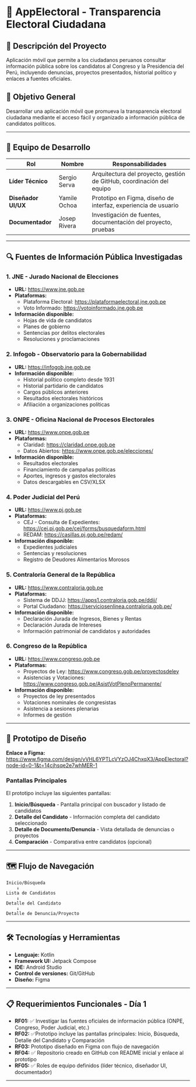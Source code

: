 # 📱 AppElectoral - Transparencia Electoral Ciudadana

## 📖 Descripción del Proyecto

Aplicación móvil que permite a los ciudadanos peruanos consultar información pública sobre los candidatos al Congreso y la Presidencia del Perú, incluyendo denuncias, proyectos presentados, historial político y enlaces a fuentes oficiales.

## 🎯 Objetivo General

Desarrollar una aplicación móvil que promueva la transparencia electoral ciudadana mediante el acceso fácil y organizado a información pública de candidatos políticos.

---

## 👥 Equipo de Desarrollo

| Rol | Nombre | Responsabilidades |
|-----|--------|-------------------|
| **Líder Técnico** | Sergio Serva | Arquitectura del proyecto, gestión de GitHub, coordinación del equipo |
| **Diseñador UI/UX** | Yamile Ochoa | Prototipo en Figma, diseño de interfaz, experiencia de usuario |
| **Documentador** | Josep Rivera | Investigación de fuentes, documentación del proyecto, pruebas |

---

## 🔍 Fuentes de Información Pública Investigadas

### 1. JNE - Jurado Nacional de Elecciones
- **URL:** https://www.jne.gob.pe
- **Plataformas:**
  - Plataforma Electoral: https://plataformaelectoral.jne.gob.pe
  - Voto Informado: https://votoinformado.jne.gob.pe
- **Información disponible:**
  - Hojas de vida de candidatos
  - Planes de gobierno
  - Sentencias por delitos electorales
  - Resoluciones y proclamaciones

### 2. Infogob - Observatorio para la Gobernabilidad
- **URL:** https://infogob.jne.gob.pe
- **Información disponible:**
  - Historial político completo desde 1931
  - Historial partidario de candidatos
  - Cargos públicos anteriores
  - Resultados electorales históricos
  - Afiliación a organizaciones políticas

### 3. ONPE - Oficina Nacional de Procesos Electorales
- **URL:** https://www.onpe.gob.pe
- **Plataformas:**
  - Claridad: https://claridad.onpe.gob.pe
  - Datos Abiertos: https://www.onpe.gob.pe/elecciones/
- **Información disponible:**
  - Resultados electorales
  - Financiamiento de campañas políticas
  - Aportes, ingresos y gastos electorales
  - Datos descargables en CSV/XLSX

### 4. Poder Judicial del Perú
- **URL:** https://www.pj.gob.pe
- **Plataformas:**
  - CEJ - Consulta de Expedientes: https://cej.pj.gob.pe/cej/forms/busquedaform.html
  - REDAM: https://casillas.pj.gob.pe/redam/
- **Información disponible:**
  - Expedientes judiciales
  - Sentencias y resoluciones
  - Registro de Deudores Alimentarios Morosos

### 5. Contraloría General de la República
- **URL:** https://www.contraloria.gob.pe
- **Plataformas:**
  - Sistema de DDJJ: https://apps1.contraloria.gob.pe/ddjj/
  - Portal Ciudadano: https://serviciosenlinea.contraloria.gob.pe/
- **Información disponible:**
  - Declaración Jurada de Ingresos, Bienes y Rentas
  - Declaración Jurada de Intereses
  - Información patrimonial de candidatos y autoridades

### 6. Congreso de la República
- **URL:** https://www.congreso.gob.pe
- **Plataformas:**
  - Proyectos de Ley: https://www.congreso.gob.pe/proyectosdeley
  - Asistencias y Votaciones: https://www.congreso.gob.pe/AsistVotPlenoPermanente/
- **Información disponible:**
  - Proyectos de ley presentados
  - Votaciones nominales de congresistas
  - Asistencia a sesiones plenarias
  - Informes de gestión

---

## 🎨 Prototipo de Diseño

**Enlace a Figma:** https://www.figma.com/design/vVHL6YPTLcVYzOJ4ChxqX3/AppElectoral?node-id=0-1&t=14cjhsqe2e7whMER-1

### Pantallas Principales

El prototipo incluye las siguientes pantallas:

1. **Inicio/Búsqueda** - Pantalla principal con buscador y listado de candidatos
2. **Detalle del Candidato** - Información completa del candidato seleccionado
3. **Detalle de Documento/Denuncia** - Vista detallada de denuncias o proyectos
4. **Comparación** - Comparativa entre candidatos (opcional)

---

## 🗺️ Flujo de Navegación

```
Inicio/Búsqueda
    ↓
Lista de Candidatos
    ↓
Detalle del Candidato
    ↓
Detalle de Denuncia/Proyecto
```

---

## 🛠️ Tecnologías y Herramientas

- **Lenguaje:** Kotlin
- **Framework UI:** Jetpack Compose
- **IDE:** Android Studio
- **Control de versiones:** Git/GitHub
- **Diseño:** Figma

---

## 📋 Requerimientos Funcionales - Día 1

- **RF01:** ✅ Investigar las fuentes oficiales de información pública (ONPE, Congreso, Poder Judicial, etc.)
- **RF02:** ✅Prototipo incluye las pantallas principales: Inicio, Búsqueda, Detalle del Candidato y Comparación
- **RF03:** Prototipo diseñado en Figma con flujo de navegación
- **RF04:** ✅ Repositorio creado en GitHub con README inicial y enlace al prototipo
- **RF05:** ✅ Roles de equipo definidos (líder técnico, diseñador UI, documentador)

---
